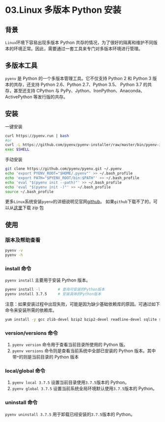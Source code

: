 # 03.Linux 多版本 Python 安装

## 背景

`Linux`环境下容易出现多版本 Python 共存的情况，为了很好的隔离和维护不同版本的环境正常。因此，需要通过一套工具来专门对多版本环境进行管理。

## 多版本工具

`pyenv` 是 Python 的一个多版本管理工具。它不仅支持 Python 2 和 Python 3 版本的共存，还支持 Python 2.6、Python 2.7、Python 3.5、
Python 3.7 的共存，甚至还支持 CPython 与 PyPy、Jython、IronPython、Anaconda、ActivePython
等发行版的共存。

## 安装

一键安装

```bash
curl https://pyenv.run | bash
#or
curl -L https://github.com/pyenv/pyenv-installer/raw/master/bin/pyenv-installer | bash
exec $SHELL
```

手动安装

```bash
git clone https://github.com/pyenv/pyenv.git ~/.pyenv
echo 'export PYENV_ROOT="$HOME/.pyenv"' >> ~/.bash_profile
echo 'export PATH="$PYENV_ROOT/bin:$PATH"' >> ~/.bash_profile
echo 'eval "$(pyenv init --path)"' >> ~/.bash_profile
echo 'eval "$(pyenv init -)"' >> ~/.bash_profile
source ~/.bash_profile
```

更多`Linux`系统安装`pyenv`的详细说明见官网[github](https://github.com/pyenv/pyenv.git)。
如果`github`下载不了的，可以从[这里](https://download.csdn.net/download/five3/85056141)下载 zip 包

## 使用

### 版本及帮助查看

```bash
pyenv -v
pyenv -h
```

### install 命令

`pyenv install` 主要用于安装 Python 版本。

```bash
pyenv install -l        # 查询可安装的Python版本
pyenv install 3.7.5     # 安装具体的Python版本
```

注意：如果安装过程中出现失败，可能是因为缺少基础依赖库的原因。可通过如下命令来安装所需的依赖库。

```bash
yum install -y gcc zlib-devel bzip2 bzip2-devel readline-devel sqlite sqlite-devel openssl-devel tk-devel libffi-devel xz-devel
```

### version/versions 命令

1. `pyenv version` 命令用于查看当前目录所使用的 Python 版。
1. `pyenv versions` 命令则是查看当前系统中全部已安装的 Python 版本。其中带`*`的则是当前目录的 Python 版本

### local/global 命令

1. `pyenv local 3.7.5` 设置当前目录使用`3.7.5`版本的 Python。
1. `pyenv global 3.7.5` 设置当前系统全局环境默认使用`3.7.5`版本的 Python。

### uninstall 命令

`pyenv uninstall 3.7.5` 用于卸载已经安装的`3.7.5`版本的 Python。
